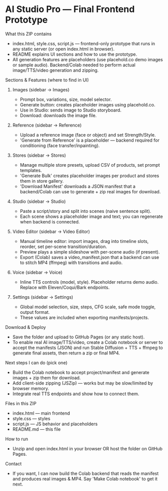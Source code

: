 AI Studio Pro — Final Frontend Prototype
=======================================

What this ZIP contains
- index.html, style.css, script.js — frontend-only prototype that runs in any static server (or open index.html in browser).
- README explains UI sections and how to use the prototype.
- All generation features are placeholders (use placehold.co demo images or sample audio). Backend/Colab needed to perform actual image/TTS/video generation and zipping.

Sections & Features (where to find in UI)
1. Images (sidebar -> Images)
   - Prompt box, variations, size, model selector.
   - Generate button: creates placeholder images using placehold.co.
   - Use in Studio: sends image to Studio storyboard.
   - Download: downloads the image file.

2. Reference (sidebar -> Reference)
   - Upload a reference image (face or object) and set Strength/Style.
   - 'Generate from Reference' is a placeholder — backend required for conditioning (face transfer/inpainting).

3. Stores (sidebar -> Stores)
   - Manage multiple store presets, upload CSV of products, set prompt templates.
   - 'Generate Bulk' creates placeholder images per product and stores them in store gallery.
   - 'Download Manifest' downloads a JSON manifest that a backend/Colab can use to generate + zip real images for download.

4. Studio (sidebar -> Studio)
   - Paste a script/story and split into scenes (naive sentence split).
   - Each scene shows a placeholder image and text; you can regenerate when backend is connected.

5. Video Editor (sidebar -> Video Editor)
   - Manual timeline editor: import images, drag into timeline slots, reorder, set per-scene transition/duration.
   - Preview plays a simple slideshow with per-scene audio (if present).
   - Export (Colab) saves a video_manifest.json that a backend can use to stitch MP4 (ffmpeg) with transitions and audio.

6. Voice (sidebar -> Voice)
   - Inline TTS controls (model, style). Placeholder returns demo audio. Replace with Eleven/Coqui/Bark endpoints.

7. Settings (sidebar -> Settings)
   - Global model selection, size, steps, CFG scale, safe mode toggle, output format.
   - These values are included when exporting manifests/projects.

Download & Deploy
- Save the folder and upload to GitHub Pages (or any static host).
- To enable real AI image/TTS/video, create a Colab notebook or server to accept the manifests (JSON) and run Stable Diffusion + TTS + ffmpeg to generate final assets, then return a zip or final MP4.

Next steps I can do (pick one)
- Build the Colab notebook to accept project/manifest and generate images + zip them for download.
- Add client-side zipping (JSZip) — works but may be slow/limited by browser memory.
- Integrate real TTS endpoints and show how to connect them.

Files in this ZIP
- index.html — main frontend
- style.css — styles
- script.js — JS behavior and placeholders
- README.md — this file

How to run
- Unzip and open index.html in your browser OR host the folder on GitHub Pages.

Contact
- If you want, I can now build the Colab backend that reads the manifest and produces real images & MP4. Say 'Make Colab notebook' to get it next.
